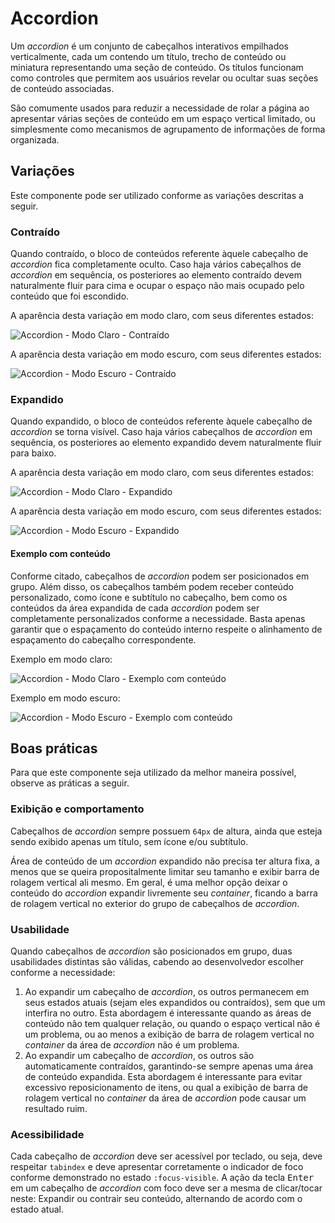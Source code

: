 # Accordion

Um _accordion_ é um conjunto de cabeçalhos interativos empilhados verticalmente, cada um contendo um título, trecho de conteúdo ou miniatura representando uma seção de conteúdo. Os títulos funcionam como controles que permitem aos usuários revelar ou ocultar suas seções de conteúdo associadas.

São comumente usados para reduzir a necessidade de rolar a página ao apresentar várias seções de conteúdo em um espaço vertical limitado, ou simplesmente como mecanismos de agrupamento de informações de forma organizada.

## Variações

Este componente pode ser utilizado conforme as variações descritas a seguir.

### Contraído

Quando contraído, o bloco de conteúdos referente àquele cabeçalho de _accordion_ fica completamente oculto. Caso haja vários cabeçalhos de _accordion_ em sequência, os posteriores ao elemento contraído devem naturalmente fluir para cima e ocupar o espaço não mais ocupado pelo conteúdo que foi escondido.

A aparência desta variação em modo claro, com seus diferentes estados:

![Accordion - Modo Claro - Contraído](~@source/assets/images/component-accordion-light-collapsed.png)

A aparência desta variação em modo escuro, com seus diferentes estados:

![Accordion - Modo Escuro - Contraído](~@source/assets/images/component-accordion-dark-collapsed.png)

### Expandido

Quando expandido, o bloco de conteúdos referente àquele cabeçalho de _accordion_ se torna visível. Caso haja vários cabeçalhos de _accordion_ em sequência, os posteriores ao elemento expandido devem naturalmente fluir para baixo.

A aparência desta variação em modo claro, com seus diferentes estados:

![Accordion - Modo Claro - Expandido](~@source/assets/images/component-accordion-light-expanded.png)

A aparência desta variação em modo escuro, com seus diferentes estados:

![Accordion - Modo Escuro - Expandido](~@source/assets/images/component-accordion-dark-expanded.png)

#### Exemplo com conteúdo

Conforme citado, cabeçalhos de _accordion_ podem ser posicionados em grupo. Além disso, os cabeçalhos também podem receber conteúdo personalizado, como ícone e subtítulo no cabeçalho, bem como os conteúdos da área expandida de cada _accordion_ podem ser completamente personalizados conforme a necessidade. Basta apenas garantir que o espaçamento do conteúdo interno respeite o alinhamento de espaçamento do cabeçalho correspondente.

Exemplo em modo claro:

![Accordion - Modo Claro - Exemplo com conteúdo](~@source/assets/images/component-accordion-light-sample-content.png)

Exemplo em modo escuro:

![Accordion - Modo Escuro - Exemplo com conteúdo](~@source/assets/images/component-accordion-dark-sample-content.png)
## Boas práticas

Para que este componente seja utilizado da melhor maneira possível, observe as práticas a seguir.

### Exibição e comportamento

Cabeçalhos de _accordion_ sempre possuem `64px` de altura, ainda que esteja sendo exibido apenas um título, sem ícone e/ou subtítulo.

Área de conteúdo de um _accordion_ expandido não precisa ter altura fixa, a menos que se queira propositalmente limitar seu tamanho e exibir barra de rolagem vertical ali mesmo. Em geral, é uma melhor opção deixar o conteúdo do _accordion_ expandir livremente seu _container_, ficando a barra de rolagem vertical no exterior do grupo de cabeçalhos de _accordion_.

### Usabilidade

Quando cabeçalhos de _accordion_ são posicionados em grupo, duas usabilidades distintas são válidas, cabendo ao desenvolvedor escolher conforme a necessidade:

1. Ao expandir um cabeçalho de _accordion_, os outros permanecem em seus estados atuais (sejam eles expandidos ou contraídos), sem que um interfira no outro. Esta abordagem é interessante quando as áreas de conteúdo não tem qualquer relação, ou quando o espaço vertical não é um problema, ou ao menos a exibição de barra de rolagem vertical no _container_ da área de _accordion_ não é um problema.
2. Ao expandir um cabeçalho de _accordion_, os outros são automaticamente contraídos, garantindo-se sempre apenas uma área de conteúdo expandida. Esta abordagem é interessante para evitar excessivo reposicionamento de itens, ou qual a exibição de barra de rolagem vertical no _container_ da área de _accordion_ pode causar um resultado ruim.

### Acessibilidade

Cada cabeçalho de _accordion_ deve ser acessível por teclado, ou seja, deve respeitar `tabindex` e deve apresentar corretamente o indicador de foco conforme demonstrado no estado `:focus-visible`. A ação da tecla <kbd>Enter</kbd> em um cabeçalho de _accordion_ com foco deve ser a mesma de clicar/tocar neste: Expandir ou contrair seu conteúdo, alternando de acordo com o estado atual.
